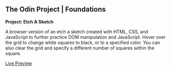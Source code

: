 ## The Odin Project | Foundations
**Project: Etch A Sketch**

A browser version of an etch a sketch created with HTML, CSS, and JavaScript to further practice DOM manipulation and JavaScript. Hover over the grid to change white squares to black, or to a specified color. You can also clear the grid and specify a different number of squares within the square.

[Live Preview](https://ashesx2.github.io/etch-a-sketch/)
